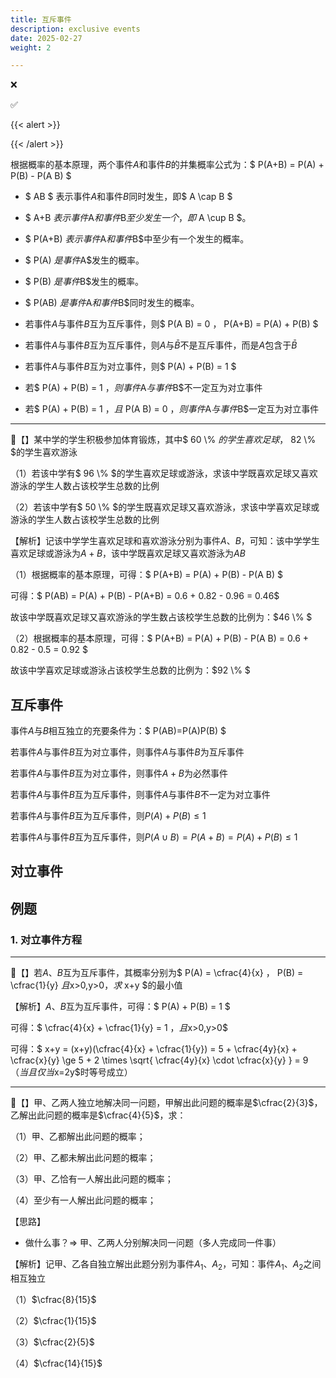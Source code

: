 ```yaml
---
title: 互斥事件
description: exclusive events
date: 2025-02-27
weight: 2

---
```


<style>
th, td {
  border: 1px solid rgb(190, 190, 190);
}
</style>

&#10060;

&#9989;

{{< alert >}}

{{< /alert >}}


根据概率的基本原理，两个事件$A$和事件$B$的并集概率公式为：$ P(A+B) = P(A) + P(B) - P(A B) $

- $ AB $ 表示事件$A$和事件$B$同时发生，即$ A \cap B $
- $ A+B $表示事件$A$和事件$B$至少发生一个，即$ A \cup B $。
- $ P(A+B) $表示事件$A$和事件$B$中至少有一个发生的概率。
- $ P(A) $是事件$A$发生的概率。
- $ P(B) $是事件$B$发生的概率。
- $ P(AB) $是事件$A$和事件$B$同时发生的概率。
- 若事件$A$与事件$B$互为互斥事件，则$ P(A B) = 0 $，$ P(A+B) = P(A) + P(B) $
- 若事件$A$与事件$B$互为互斥事件，则$A$与$\bar{B}$不是互斥事件，而是$A$包含于$\bar{B}$
- 若事件$A$与事件$B$互为对立事件，则$ P(A) + P(B) = 1 $

- 若$ P(A) + P(B) = 1 $，则事件$A$与事件$B$不一定互为对立事件
- 若$ P(A) + P(B) = 1 $，且$ P(A B) = 0 $，则事件$A$与事件$B$一定互为对立事件

---
&#128311;【】某中学的学生积极参加体育锻炼，其中$ 60 \\% $的学生喜欢足球，$ 82 \\% $的学生喜欢游泳

（1）若该中学有$ 96 \\% $的学生喜欢足球或游泳，求该中学既喜欢足球又喜欢游泳的学生人数占该校学生总数的比例

（2）若该中学有$ 50 \\% $的学生既喜欢足球又喜欢游泳，求该中学喜欢足球或游泳的学生人数占该校学生总数的比例

【解析】记该中学学生喜欢足球和喜欢游泳分别为事件$A$、$B$，可知：该中学学生喜欢足球或游泳为$A+B$，该中学既喜欢足球又喜欢游泳为$AB$

（1）根据概率的基本原理，可得：$ P(A+B) = P(A) + P(B) - P(A B) $

可得：$ P(AB) =  P(A) + P(B) -  P(A+B) = 0.6 + 0.82 - 0.96 = 0.46$

故该中学既喜欢足球又喜欢游泳的学生数占该校学生总数的比例为：$46 \\% $

（2）根据概率的基本原理，可得：$ P(A+B) = P(A) + P(B) - P(A B) =  0.6 + 0.82 - 0.5 = 0.92 $

故该中学喜欢足球或游泳占该校学生总数的比例为：$92 \\% $

## 互斥事件

事件$A$与$B$相互独立的充要条件为：$ P(AB)=P(A)P(B) $

若事件$A$与事件$B$互为对立事件，则事件$A$与事件$B$为互斥事件

若事件$A$与事件$B$互为对立事件，则事件$A+B$为必然事件

若事件$A$与事件$B$互为互斥事件，则事件$A$与事件$B$不一定为对立事件

若事件$A$与事件$B$互为互斥事件，则$P(A) + P(B) \le 1$

若事件$A$与事件$B$互为互斥事件，则$P(A \cup B) = P(A+B) = P(A) + P(B) \le 1$

## 对立事件









## 例题




### 1. 对立事件方程

---
&#128311;【】若$A$、$B$互为互斥事件，其概率分别为$ P(A) = \cfrac{4}{x} $，$ P(B) = \cfrac{1}{y} $且$x>0,y>0$，求$ x+y $的最小值

【解析】$A$、$B$互为互斥事件，可得：$ P(A) + P(B) = 1 $

可得：$ \cfrac{4}{x} + \cfrac{1}{y} = 1 $，且$x>0,y>0$

可得：$ x+y = (x+y)(\cfrac{4}{x} + \cfrac{1}{y}) = 5 + \cfrac{4y}{x} + \cfrac{x}{y} \ge 5 + 2 \times \sqrt{ \cfrac{4y}{x} \cdot \cfrac{x}{y} } = 9$（当且仅当$x=2y$时等号成立）


---
&#128311;【】甲、乙两人独立地解决同一问题，甲解出此问题的概率是$\cfrac{2}{3}$，乙解出此问题的概率是$\cfrac{4}{5}$，求：

（1）甲、乙都解出此问题的概率；

（2）甲、乙都未解出此问题的概率；

（3）甲、乙恰有一人解出此问题的概率；

（4）至少有一人解出此问题的概率；


【思路】
- 做什么事？$\Longrightarrow$ 甲、乙两人分别解决同一问题（多人完成同一件事）

【解析】记甲、乙各自独立解出此题分别为事件$A_1$、$A_2$，可知：事件$A_1$、$A_2$之间相互独立



（1）$\cfrac{8}{15}$

（2）$\cfrac{1}{15}$

（3）$\cfrac{2}{5}$

（4）$\cfrac{14}{15}$




